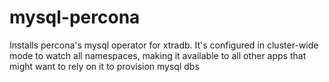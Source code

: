 # mysql-percona

Installs percona's mysql operator for xtradb.  It's configured in cluster-wide mode to watch all namespaces, making it available to all other apps that might want to rely on it to provision mysql dbs